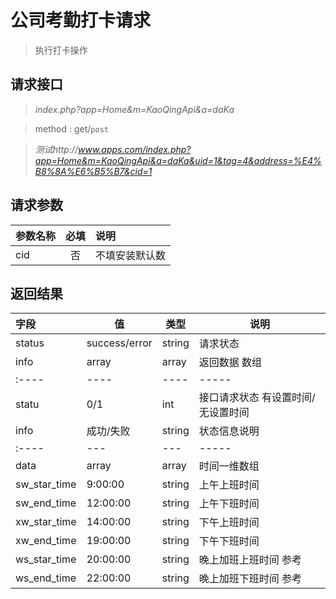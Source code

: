 # 公司考勤打卡请求

> 执行打卡操作

## 请求接口 

>  *index.php?app=Home&m=KaoQingApi&a=daKa*

>  method : get/`post`

> *测试http://www.apps.com/index.php?app=Home&m=KaoQingApi&a=daKa&uid=1&tag=4&address=%E4%B8%8A%E6%B5%B7&cid=1*

## 请求参数

| 参数名称      |    必填 | 说明  |
| :-------- | :--------:| :-- |
| cid | 否 |   不填安装默认数   |




## 返回结果
|字段 |  值| 类型 | 说明|
|:----|----|----|-----|
|status| success/error | string| 请求状态 |
|info|array | array | 返回数据 数组|
|:----|----|----|-----|
|statu|0/1|int|接口请求状态 有设置时间/无设置时间|
|info|成功/失败|string|状态信息说明|
|:----|---|---|-----|
|data|array|array|时间一维数组 |
|sw_star_time|9:00:00|string|上午上班时间|
|sw_end_time|12:00:00|string|上午下班时间|
|xw_star_time|14:00:00|string|下午上班时间|
|xw_end_time|19:00:00|string|下午下班时间|
|ws_star_time|20:00:00|string|晚上加班上班时间  参考|
|ws_end_time|22:00:00|string|晚上加班下班时间 参考|


